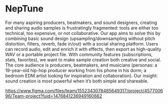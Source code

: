 # NepTune

For many aspiring producers, beatmakers, and sound designers, creating and sharing audio samples is 
frustratingly fragmented: tools are either too technical, too expensive, or not collaborative. Our 
app aims to solve this by combining basic sound design (upsampling/downsampling without pitch 
distortion, filters, reverb, fade in/out) with a social sharing platform. Users can record audio, 
edit and enrich it with effects, then export as high-quality WAV or a portable project file. With 
community features (subscriptions, stats, favorites), we want to make sample creation both creative 
and social. The core audience is producers, beatmakers, and musicians (personas: a 19-year-old 
hip-hop producer working from his phone in his dorm; a bedroom EDM artist looking for inspiration 
and collaboration). Our insight: sound creation is most powerful when it’s both simple and shareable.

https://www.figma.com/files/team/1552343078485649317/project/457700696/Team-project?fuid=1476841236949160662

